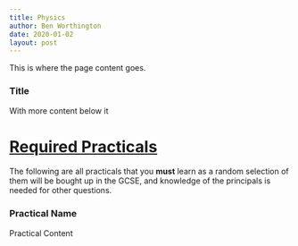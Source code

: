```yaml
---
title: Physics
author: Ben Worthington
date: 2020-01-02
layout: post
---
```


This is where the page content goes.

### Title

With more content below it

# <u>Required Practicals</u>

The following are all practicals that you **must** learn as a random selection of them will be bought up in the GCSE, and knowledge of the principals is needed for other questions.

### Practical Name

Practical Content